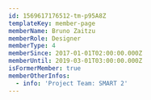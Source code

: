 ```yaml
---
id: 1569617176512-tm-p95A8Z
templateKey: member-page
memberName: Bruno Zaitzu
memberRole: Designer
memberType: 4
memberSince: 2017-01-01T02:00:00.000Z
memberUntil: 2019-03-01T03:00:00.000Z
isFormerMember: true
memberOtherInfos:
  - info: 'Project Team: SMART 2'
---
```


